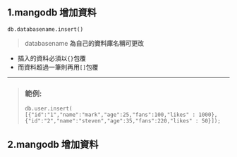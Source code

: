 ## 1.mangodb 增加資料
`db.databasename.insert()`
> databasename **為自己的資料庫名稱可更改**
* 插入的資料必須以`{}`包覆
* 而資料超過一筆則再用`[]`包覆
***
> ### 範例:
> `db.user.insert(
[{"id":"1","name":"mark","age":25,"fans":100,"likes" : 1000},
{"id":"2","name":"steven","age":35,"fans":220,"likes" : 50}]);`


## 2.mangodb 增加資料
